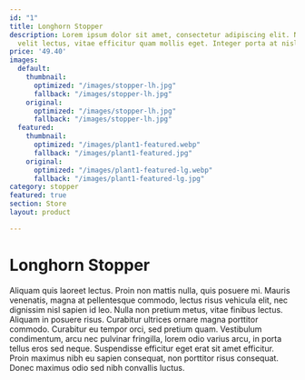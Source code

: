 ```yaml
---
id: "1"
title: Longhorn Stopper
description: Lorem ipsum dolor sit amet, consectetur adipiscing elit. Nulla suscipit
  velit lectus, vitae efficitur quam mollis eget. Integer porta at nisl eget tincidunt.
price: '49.40'
images:
  default:
    thumbnail:
      optimized: "/images/stopper-lh.jpg"
      fallback: "/images/stopper-lh.jpg"
    original:
      optimized: "/images/stopper-lh.jpg"
      fallback: "/images/stopper-lh.jpg"
  featured:
    thumbnail:
      optimized: "/images/plant1-featured.webp"
      fallback: "/images/plant1-featured.jpg"
    original:
      optimized: "/images/plant1-featured-lg.webp"
      fallback: "/images/plant1-featured-lg.jpg"
category: stopper
featured: true
section: Store
layout: product

---
```

# Longhorn Stopper

Aliquam quis laoreet lectus. Proin non mattis nulla, quis posuere mi. Mauris venenatis, magna at pellentesque commodo, lectus risus vehicula elit, nec dignissim nisl sapien id leo. Nulla non pretium metus, vitae finibus lectus. Aliquam in posuere risus. Curabitur ultrices ornare magna porttitor commodo. Curabitur eu tempor orci, sed pretium quam. Vestibulum condimentum, arcu nec pulvinar fringilla, lorem odio varius arcu, in porta tellus eros sed neque. Suspendisse efficitur eget erat sit amet efficitur. Proin maximus nibh eu sapien consequat, non porttitor risus consequat. Donec maximus odio sed nibh convallis luctus.